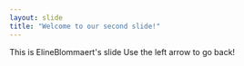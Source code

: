 ```yaml
---
layout: slide
title: "Welcome to our second slide!"
---
```

This is ElineBlommaert's slide
Use the left arrow to go back!